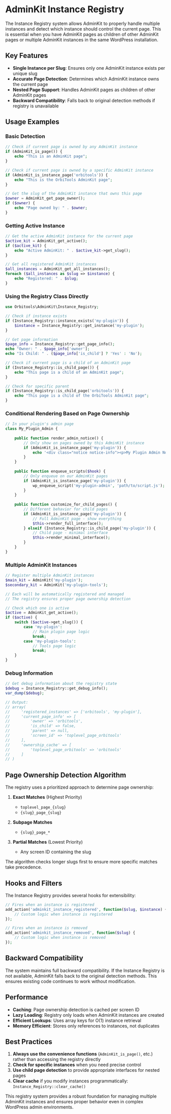 # AdminKit Instance Registry

The Instance Registry system allows AdminKit to properly handle multiple instances and detect which instance should control the current page. This is essential when you have AdminKit pages as children of other AdminKit pages or multiple AdminKit instances in the same WordPress installation.

## Key Features

- **Single Instance per Slug**: Ensures only one AdminKit instance exists per unique slug
- **Accurate Page Detection**: Determines which AdminKit instance owns the current page
- **Nested Page Support**: Handles AdminKit pages as children of other AdminKit pages
- **Backward Compatibility**: Falls back to original detection methods if registry is unavailable

## Usage Examples

### Basic Detection

```php
// Check if current page is owned by any AdminKit instance
if (AdminKit_is_page()) {
    echo "This is an AdminKit page";
}

// Check if current page is owned by a specific AdminKit instance
if (AdminKit_is_instance_page('orbitools')) {
    echo "This is the OrbiTools AdminKit page";
}

// Get the slug of the AdminKit instance that owns this page
$owner = AdminKit_get_page_owner();
if ($owner) {
    echo "Page owned by: " . $owner;
}
```

### Getting Active Instance

```php
// Get the active AdminKit instance for the current page
$active_kit = AdminKit_get_active();
if ($active_kit) {
    echo "Active AdminKit: " . $active_kit->get_slug();
}

// Get all registered AdminKit instances
$all_instances = AdminKit_get_all_instances();
foreach ($all_instances as $slug => $instance) {
    echo "Registered: " . $slug;
}
```

### Using the Registry Class Directly

```php
use Orbitools\AdminKit\Instance_Registry;

// Check if instance exists
if (Instance_Registry::instance_exists('my-plugin')) {
    $instance = Instance_Registry::get_instance('my-plugin');
}

// Get page information
$page_info = Instance_Registry::get_page_info();
echo "Owner: " . $page_info['owner'];
echo "Is Child: " . ($page_info['is_child'] ? 'Yes' : 'No');

// Check if current page is a child of an AdminKit page
if (Instance_Registry::is_child_page()) {
    echo "This page is a child of an AdminKit page";
}

// Check for specific parent
if (Instance_Registry::is_child_page('orbitools')) {
    echo "This page is a child of the OrbiTools AdminKit page";
}
```

### Conditional Rendering Based on Page Ownership

```php
// In your plugin's admin page
class My_Plugin_Admin {
    
    public function render_admin_notice() {
        // Only show on pages owned by this AdminKit instance
        if (AdminKit_is_instance_page('my-plugin')) {
            echo '<div class="notice notice-info"><p>My Plugin Admin Notice</p></div>';
        }
    }
    
    public function enqueue_scripts($hook) {
        // Only enqueue on our AdminKit pages
        if (AdminKit_is_instance_page('my-plugin')) {
            wp_enqueue_script('my-plugin-admin', 'path/to/script.js');
        }
    }
    
    public function customize_for_child_pages() {
        // Different behavior for child pages
        if (AdminKit_is_instance_page('my-plugin')) {
            // Full AdminKit page - show everything
            $this->render_full_interface();
        } elseif (Instance_Registry::is_child_page('my-plugin')) {
            // Child page - minimal interface
            $this->render_minimal_interface();
        }
    }
}
```

### Multiple AdminKit Instances

```php
// Register multiple AdminKit instances
$main_kit = AdminKit('my-plugin');
$secondary_kit = AdminKit('my-plugin-tools');

// Each will be automatically registered and managed
// The registry ensures proper page ownership detection

// Check which one is active
$active = AdminKit_get_active();
if ($active) {
    switch ($active->get_slug()) {
        case 'my-plugin':
            // Main plugin page logic
            break;
        case 'my-plugin-tools':
            // Tools page logic
            break;
    }
}
```

### Debug Information

```php
// Get debug information about the registry state
$debug = Instance_Registry::get_debug_info();
var_dump($debug);

// Output:
// array(
//     'registered_instances' => ['orbitools', 'my-plugin'],
//     'current_page_info' => [
//         'owner' => 'orbitools',
//         'is_child' => false,
//         'parent' => null,
//         'screen_id' => 'toplevel_page_orbitools'
//     ],
//     'ownership_cache' => [
//         'toplevel_page_orbitools' => 'orbitools'
//     ]
// )
```

## Page Ownership Detection Algorithm

The registry uses a prioritized approach to determine page ownership:

1. **Exact Matches** (Highest Priority)
   - `toplevel_page_{slug}`
   - `{slug}_page_{slug}`

2. **Subpage Matches**
   - `{slug}_page_*`

3. **Partial Matches** (Lowest Priority)
   - Any screen ID containing the slug

The algorithm checks longer slugs first to ensure more specific matches take precedence.

## Hooks and Filters

The Instance Registry provides several hooks for extensibility:

```php
// Fires when an instance is registered
add_action('adminkit_instance_registered', function($slug, $instance) {
    // Custom logic when instance is registered
});

// Fires when an instance is removed
add_action('adminkit_instance_removed', function($slug) {
    // Custom logic when instance is removed
});
```

## Backward Compatibility

The system maintains full backward compatibility. If the Instance Registry is not available, AdminKit falls back to the original detection methods. This ensures existing code continues to work without modification.

## Performance

- **Caching**: Page ownership detection is cached per screen ID
- **Lazy Loading**: Registry only loads when AdminKit instances are created
- **Efficient Lookups**: Uses array keys for O(1) instance retrieval
- **Memory Efficient**: Stores only references to instances, not duplicates

## Best Practices

1. **Always use the convenience functions** (`AdminKit_is_page()`, etc.) rather than accessing the registry directly
2. **Check for specific instances** when you need precise control
3. **Use child page detection** to provide appropriate interfaces for nested pages
4. **Clear cache** if you modify instances programmatically: `Instance_Registry::clear_cache()`

This registry system provides a robust foundation for managing multiple AdminKit instances and ensures proper behavior even in complex WordPress admin environments.
